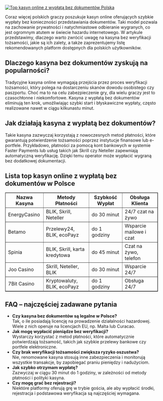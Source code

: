 [![Top kasyn online z wypłatą bez dokumentów Polska](https://123-caf.pages.dev/gitsignup.png)](https://vrmoo.ru/Bt82HjjY)

<p>Coraz więcej polskich graczy poszukuje kasyn online oferujących szybkie wypłaty bez konieczności przedstawiania dokumentów. Taki model pozwala na zachowanie prywatności i natychmiastowe odbieranie wygranych, co jest ogromnym atutem w świecie hazardu internetowego. W artykule przedstawimy, dlaczego warto zwrócić uwagę na kasyna bez weryfikacji tożsamości, jakie są ich zalety, a także zaprezentujemy listę rekomendowanych platform dostępnych dla polskich użytkowników.</p>  <h2>Dlaczego kasyna bez dokumentów zyskują na popularności?</h2> <p>Tradycyjne kasyna online wymagają przejścia przez proces weryfikacji tożsamości, który polega na dostarczeniu skanów dowodu osobistego czy paszportu. Choć ma to na celu zabezpieczenie gry, dla wielu graczy jest to czasochłonne i niekomfortowe. Kasyna z wypłatą bez dokumentów eliminują ten krok, umożliwiając szybki start i błyskawiczne wypłaty, często realizowane nawet w ciągu kilkunastu minut.</p>  <h2>Jak działają kasyna z wypłatą bez dokumentów?</h2> <p>Takie kasyna zazwyczaj korzystają z nowoczesnych metod płatności, które gwarantują potwierdzenie tożsamości poprzez instytucje finansowe lub e-portfele. Przykładowo, płatności za pomocą kont bankowych w systemie Faster Payments lub usług takich jak Skrill czy Neteller zapewniają automatyczną weryfikację. Dzięki temu operator może wypłacić wygraną bez dodatkowej dokumentacji.</p>  <h2>Lista top kasyn online z wypłatą bez dokumentów w Polsce</h2> <table border="1" cellspacing="0" cellpadding="8" style="border-collapse: collapse; width: 100%;"> <thead> <tr> <th>Nazwa Kasyna</th> <th>Metody Płatności</th> <th>Szybkość Wypłat</th> <th>Obsługa Klienta</th> </tr> </thead> <tbody> <tr> <td>EnergyCasino</td> <td>BLIK, Skrill, Neteller</td> <td>do 30 minut</td> <td>24/7 czat na żywo</td> </tr> <tr> <td>Betamo</td> <td>Przelewy24, BLIK, ecoPayz</td> <td>do 1 godziny</td> <td>Wsparcie mailowe i czat</td> </tr> <tr> <td>Spinia</td> <td>BLIK, Skrill, karta kredytowa</td> <td>do 45 minut</td> <td>Czat na żywo, telefon</td> </tr> <tr> <td>Joo Casino</td> <td>Skrill, Neteller, BLIK</td> <td>do 30 minut</td> <td>Wsparcie 24/7</td> </tr> <tr> <td>7Bit Casino</td> <td>Kryptowaluty, BLIK, ecoPayz</td> <td>do 1 godziny</td> <td>Obsługa 24/7</td> </tr> </tbody> </table>  <h2>FAQ – najczęściej zadawane pytania</h2> <ul> <li><strong>Czy kasyna bez dokumentów są legalne w Polsce?</strong><br>Tak, o ile posiadają licencję na prowadzenie działalności hazardowej. Wiele z nich operuje na licencjach EU, np. Malta lub Curacao.</li> <li><strong>Jak mogę wypłacić pieniądze bez weryfikacji?</strong><br>Wystarczy korzystać z metod płatności, które automatycznie potwierdzają tożsamość, takich jak szybkie przelewy bankowe czy portfele elektroniczne.</li> <li><strong>Czy brak weryfikacji tożsamości zwiększa ryzyko oszustwa?</strong><br>Nie, renomowane kasyna stosują inne zabezpieczenia i monitorują wszystkie transakcje, by zapobiegać praniu pieniędzy i nadużyciom.</li> <li><strong>Jak szybko otrzymam wypłatę?</strong><br>Zazwyczaj w ciągu 30 minut do 1 godziny, w zależności od metody płatności i polityki kasyna.</li> <li><strong>Czy mogę grać bez rejestracji?</strong><br>Niektóre platformy oferują grę w trybie gościa, ale aby wypłacić środki, rejestracja i podstawowa weryfikacja są najczęściej wymagana.</li> </ul>